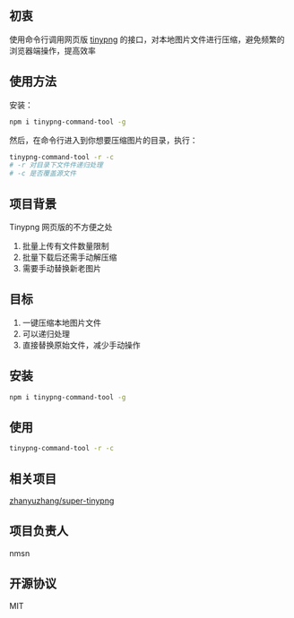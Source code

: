 ## 初衷

使用命令行调用网页版 [tinypng](https://tinypng.com/) 的接口，对本地图片文件进行压缩，避免频繁的浏览器端操作，提高效率


## 使用方法
安装：
```bash
npm i tinypng-command-tool -g
```

然后，在命令行进入到你想要压缩图片的目录，执行：
```bash
tinypng-command-tool -r -c
# -r 对目录下文件件递归处理
# -c 是否覆盖源文件
```

## 项目背景

Tinypng 网页版的不方便之处

1. 批量上传有文件数量限制
2. 批量下载后还需手动解压缩
3. 需要手动替换新老图片

## 目标

1. 一键压缩本地图片文件
2. 可以递归处理
3. 直接替换原始文件，减少手动操作

## 安装

```bash
npm i tinypng-command-tool -g
```

## 使用

```bash
tinypng-command-tool -r -c
```

## 相关项目

[zhanyuzhang/super-tinypng](https://github.com/zhanyuzhang/super-tinypng)


## 项目负责人

nmsn

## 开源协议

MIT
